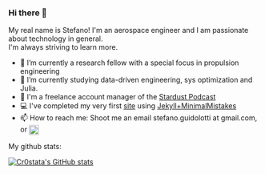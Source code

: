 ### Hi there 👋
My real name is Stefano!
I'm an aerospace engineer and I am passionate about technology in general.   
I'm always striving to learn more.
- 🔭 I’m currently a research fellow with a special focus in propulsion engineering
- 📖 I’m currently studying data-driven engineering, sys optimization and Julia.
- 🎤 I'm a freelance account manager of the [Stardust Podcast](https://anchor.fm/stardust-podcast)
- 💻 I've completed my very first [site](https://cr0stata.github.io) using [Jekyll+MinimalMistakes](https://github.com/mmistakes/minimal-mistakes)
- 📫 How to reach me: Shoot me an email stefano.guidolotti at gmail.com, or <a href="https://www.linkedin.com/in/stefano-guidolotti/" target="blank">
   <img align="center" src="https://upload.wikimedia.org/wikipedia/commons/c/ca/LinkedIn_logo_initials.png" alt="adam pithewan" height="20" width="20"/>
   </a>


My github stats:

[![Cr0stata's GitHub stats](https://github-readme-stats.vercel.app/api?username=cr0stata&hide=contribs,prs,issues&theme=gotham)](https://github.com/anuraghazra/github-readme-stats)

